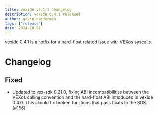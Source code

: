 ```yaml
---
title: vexide v0.4.1 Changelog
description: vexide 0.4.1 released
author: gavin-niederman
tags: ["release"]
date: 2024-10-08
---
```


vexide 0.4.1 is a hotfix for a hard-float related issue with VEXos syscalls.

# Changelog

## Fixed

- Updated to vex-sdk 0.21.0, fixing ABI incompatibilities between the VEXos calling convention and the hard-float ABI introduced in vexide 0.4.0. This should fix broken functions that pass floats to the SDK. ([#156](https://github.com/vexide/vexide/pull/156))